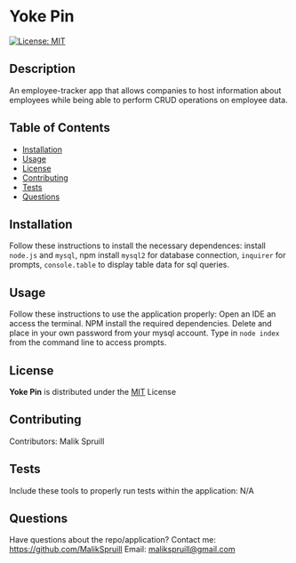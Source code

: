 
  # Yoke Pin
  [![License: MIT](https://img.shields.io/badge/License-MIT-yellow.svg)](https://opensource.org/licenses/MIT)

  ## Description
  An employee-tracker app that allows companies to host information about employees while being able to perform CRUD operations on employee data.

  
  ## Table of Contents
  * [Installation](#installation)
  * [Usage](#usage)
  * [License](#license)
  * [Contributing](#contributing)
  * [Tests](#tests)
  * [Questions](#questions)

  
  ## Installation 
  Follow these instructions to install the necessary dependences:
  install `node.js` and `mysql`, npm install `mysql2` for database connection, `inquirer` for prompts, `console.table` to display table data for sql queries. 

  
  ## Usage 
  Follow these instructions to use the application properly:
  Open an IDE an access the terminal.  NPM install the required dependencies.  Delete and place in your own password from your mysql account. Type in `node index` from the command line to access prompts. 
  
  
  ## License 

  **Yoke Pin** is distributed under the [MIT](https://opensource.org/licenses/MIT) License
    

  
  ## Contributing
   Contributors: Malik Spruill

  
  ## Tests 
  Include these tools to properly run tests within the application:
  N/A
  
  
  ## Questions
  Have questions about the repo/application? Contact me:
  <a href="https://github.com/MalikSpruill" target="_blank">https://github.com/MalikSpruill</a> 
  Email: malikspruill@gmail.com
  